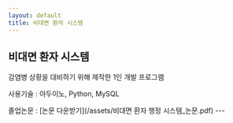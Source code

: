 ```yaml
---
layout: default
title: 비대면 환자 시스템
---
```

<h2>비대면 환자 시스템</h2>
<p>감염병 상황을 대비하기 위해 제작한 1인 개발 프로그램</p>
<p>사용기술 : 아두이노, Python, MySQL</p>
졸업논문 : [논문 다운받기](/assets/비대면 환자 행정 시스템_논문.pdf)
---
